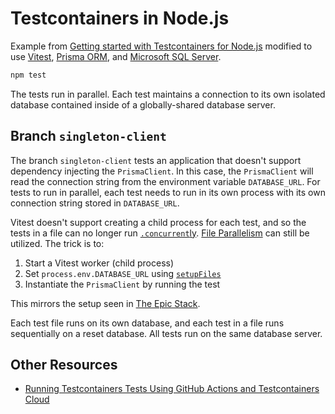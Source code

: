 # Testcontainers in Node.js

Example from [Getting started with Testcontainers for Node.js](https://testcontainers.com/guides/getting-started-with-testcontainers-for-nodejs/) modified to use [Vitest](https://vitest.dev/), [Prisma ORM](https://www.prisma.io/orm), and [Microsoft SQL Server](https://hub.docker.com/r/microsoft/mssql-server).

```sh
npm test
```

The tests run in parallel. Each test maintains a connection to its own isolated database contained inside of a globally-shared database server.

## Branch `singleton-client`

The branch `singleton-client` tests an application that doesn't support dependency injecting the `PrismaClient`. In this case, the `PrismaClient` will read the connection string from the environment variable `DATABASE_URL`. For tests to run in parallel, each test needs to run in its own process with its own connection string stored in `DATABASE_URL`.

Vitest doesn't support creating a child process for each test, and so the tests in a file can no longer run [`.concurrent`ly](https://vitest.dev/guide/parallelism.html#test-parallelism). [File Parallelism](https://vitest.dev/guide/parallelism.html#file-parallelism) can still be utilized. The trick is to:

1. Start a Vitest worker (child process)
2. Set `process.env.DATABASE_URL` using [`setupFiles`](https://vitest.dev/config/#setupfiles)
3. Instantiate the `PrismaClient` by running the test

This mirrors the setup seen in [The Epic Stack](https://github.com/epicweb-dev/epic-stack).

Each test file runs on its own database, and each test in a file runs sequentially on a reset database. All tests run on the same database server.

## Other Resources

- [Running Testcontainers Tests Using GitHub Actions and Testcontainers Cloud](https://www.docker.com/blog/running-testcontainers-tests-using-github-actions/)
